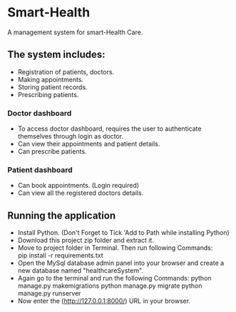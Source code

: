 
# Smart-Health

A management system for smart-Health Care.


## The system includes:

 - Registration of patients, doctors.
 - Making appointments.
 - Storing patient records.
 - Prescribing patients.

### Doctor dashboard
 
 - To access doctor dashboard, requires the user to authenticate themselves through login as doctor.
 - Can view their appointments and patient details. 
 - Can prescribe patients.

### Patient dashboard

 - Can book appointments. (Login required)
 - Can view all the registered doctors details.


## Running the application

- Install Python. (Don't Forget to Tick 'Add to Path while installing Python)
- Download this project zip folder and extract it.
- Move to project folder in Terminal. Then run following Commands:          
    pip install -r requirements.txt
- Open the MySql database admin panel into your browser and create a new database named "healthcareSystem".
- Again go to the terminal and run the following Commands:
    python manage.py makemigrations
    python manage.py migrate
    python manage.py runserver
- Now enter the (http://127.0.0.1:8000/) URL in your browser.